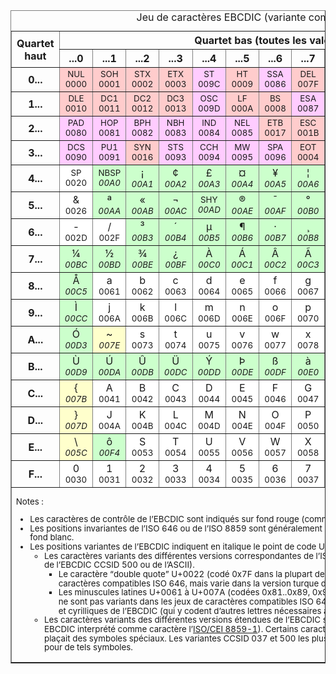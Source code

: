 <table border="1" cellspacing="0" cellpadding="2" class="wikitable" style="margin:0 2em 0 0">
<caption>Jeu de caractères EBCDIC (variante compatible avec l’UTF-EBCDIC).
</caption>
<tbody><tr align="center">
<th scope="col" rowspan="2">Quartet<br>haut
</th>
<th scope="col" colspan="16">Quartet bas (toutes les valeurs sont en <a href="/wiki/Syst%C3%A8me_hexad%C3%A9cimal" title="Système hexadécimal">hexadécimal</a>)
</th></tr>
<tr align="center">
<th scope="col">...0
</th>
<th scope="col">...1
</th>
<th scope="col">...2
</th>
<th scope="col">...3
</th>
<th scope="col">...4
</th>
<th scope="col">...5
</th>
<th scope="col">...6
</th>
<th scope="col">...7
</th>
<th scope="col">...8
</th>
<th scope="col">...9
</th>
<th scope="col">...A
</th>
<th scope="col">...B
</th>
<th scope="col">...C
</th>
<th scope="col">...D
</th>
<th scope="col">...E
</th>
<th scope="col">...F
</th></tr>
<tr align="center">
<th scope="row">0...
</th>
<td bgcolor="#FFCCCC"><small>NUL</small><br><small>0000</small>
</td>
<td bgcolor="#FFCCCC"><small>SOH</small><br><small>0001</small>
</td>
<td bgcolor="#FFCCCC"><small>STX</small><br><small>0002</small>
</td>
<td bgcolor="#FFCCCC"><small>ETX</small><br><small>0003</small>
</td>
<td bgcolor="#FFCCFF"><small>ST</small><br><small>009C</small>
</td>
<td bgcolor="#FFCCCC"><small>HT</small><br><small>0009</small>
</td>
<td bgcolor="#FFCCFF"><small>SSA</small><br><small>0086</small>
</td>
<td bgcolor="#FFCCCC"><small>DEL</small><br><small>007F</small>
</td>
<td bgcolor="#FFCCFF"><small>EPA</small><br><small>0097</small>
</td>
<td bgcolor="#FFCCFF"><small>RI</small><br><small>008D</small>
</td>
<td bgcolor="#FFCCFF"><small>SS2</small><br><small>008E</small>
</td>
<td bgcolor="#FFCCCC"><small>VT</small><br><small>000B</small>
</td>
<td bgcolor="#FFCCCC"><small>FF</small><br><small>000C</small>
</td>
<td bgcolor="#FFCCCC"><small>CR</small><br><small>000D</small>
</td>
<td bgcolor="#FFCCCC"><small>SO</small><br><small>000E</small>
</td>
<td bgcolor="#FFCCCC"><small>SI</small><br><small>000F</small>
</td></tr>
<tr align="center">
<th scope="row">1...
</th>
<td bgcolor="#FFCCCC"><small>DLE</small><br><small>0010</small>
</td>
<td bgcolor="#FFCCCC"><small>DC1</small><br><small>0011</small>
</td>
<td bgcolor="#FFCCCC"><small>DC2</small><br><small>0012</small>
</td>
<td bgcolor="#FFCCCC"><small>DC3</small><br><small>0013</small>
</td>
<td bgcolor="#FFCCFF"><small>OSC</small><br><small>009D</small>
</td>
<td bgcolor="#FFCCCC"><small>LF</small><br><small>000A</small>
</td>
<td bgcolor="#FFCCCC"><small>BS</small><br><small>0008</small>
</td>
<td bgcolor="#FFCCFF"><small>ESA</small><br><small>0087</small>
</td>
<td bgcolor="#FFCCCC"><small>CAN</small><br><small>0018</small>
</td>
<td bgcolor="#FFCCCC"><small>EM</small><br><small>0019</small>
</td>
<td bgcolor="#FFCCFF"><small>PU2</small><br><small>0092</small>
</td>
<td bgcolor="#FFCCFF"><small>SS3</small><br><small>008F</small>
</td>
<td bgcolor="#FFCCCC"><small>FS</small><br><small>001C</small>
</td>
<td bgcolor="#FFCCCC"><small>GS</small><br><small>001D</small>
</td>
<td bgcolor="#FFCCCC"><small>RS</small><br><small>001E</small>
</td>
<td bgcolor="#FFCCCC"><small>US</small><br><small>001F</small>
</td></tr>
<tr align="center">
<th scope="row">2...
</th>
<td bgcolor="#FFCCFF"><small>PAD</small><br><small>0080</small>
</td>
<td bgcolor="#FFCCFF"><small>HOP</small><br><small>0081</small>
</td>
<td bgcolor="#FFCCFF"><small>BPH</small><br><small>0082</small>
</td>
<td bgcolor="#FFCCFF"><small>NBH</small><br><small>0083</small>
</td>
<td bgcolor="#FFCCFF"><small>IND</small><br><small>0084</small>
</td>
<td bgcolor="#FFCCFF"><small>NEL</small><br><small>0085</small>
</td>
<td bgcolor="#FFCCCC"><small>ETB</small><br><small>0017</small>
</td>
<td bgcolor="#FFCCCC"><small>ESC</small><br><small>001B</small>
</td>
<td bgcolor="#FFCCFF"><small>HTS</small><br><small>0088</small>
</td>
<td bgcolor="#FFCCFF"><small>HTJ</small><br><small>0089</small>
</td>
<td bgcolor="#FFCCFF"><small>VTS</small><br><small>008A</small>
</td>
<td bgcolor="#FFCCFF"><small>PLD</small><br><small>008B</small>
</td>
<td bgcolor="#FFCCFF"><small>PLU</small><br><small>008C</small>
</td>
<td bgcolor="#FFCCCC"><small>ENQ</small><br><small>0005</small>
</td>
<td bgcolor="#FFCCCC"><small>ACK</small><br><small>0006</small>
</td>
<td bgcolor="#FFCCCC"><small>BEL</small><br><small>0007</small>
</td></tr>
<tr align="center">
<th scope="row">3...
</th>
<td bgcolor="#FFCCFF"><small>DCS</small><br><small>0090</small>
</td>
<td bgcolor="#FFCCFF"><small>PU1</small><br><small>0091</small>
</td>
<td bgcolor="#FFCCCC"><small>SYN</small><br><small>0016</small>
</td>
<td bgcolor="#FFCCFF"><small>STS</small><br><small>0093</small>
</td>
<td bgcolor="#FFCCFF"><small>CCH</small><br><small>0094</small>
</td>
<td bgcolor="#FFCCFF"><small>MW</small><br><small>0095</small>
</td>
<td bgcolor="#FFCCFF"><small>SPA</small><br><small>0096</small>
</td>
<td bgcolor="#FFCCCC"><small>EOT</small><br><small>0004</small>
</td>
<td bgcolor="#FFCCFF"><small>SOS</small><br><small>0098</small>
</td>
<td bgcolor="#FFCCFF"><small>SGCI</small><br><small>0099</small>
</td>
<td bgcolor="#FFCCFF"><small>SCI</small><br><small>009A</small>
</td>
<td bgcolor="#FFCCFF"><small>CSI</small><br><small>009B</small>
</td>
<td bgcolor="#FFCCCC"><small>DC4</small><br><small>0014</small>
</td>
<td bgcolor="#FFCCCC"><small>NAK</small><br><small>0015</small>
</td>
<td bgcolor="#FFCCFF"><small>PM</small><br><small>009E</small>
</td>
<td bgcolor="#FFCCCC"><small>SUB</small><br><small>001A</small>
</td></tr>
<tr align="center">
<th scope="row">4...
</th>
<td bgcolor="#FFFFFF"><small>SP</small><br><small>0020</small>
</td>
<td bgcolor="#CCFFCC"><small>NBSP</small><br><small><i>00A0</i></small>
</td>
<td bgcolor="#CCFFCC">¡<br><small><i>00A1</i></small>
</td>
<td bgcolor="#CCFFCC">¢<br><small><i>00A2</i></small>
</td>
<td bgcolor="#CCFFCC">£<br><small><i>00A3</i></small>
</td>
<td bgcolor="#CCFFCC">¤<br><small><i>00A4</i></small>
</td>
<td bgcolor="#CCFFCC">¥<br><small><i>00A5</i></small>
</td>
<td bgcolor="#CCFFCC">¦<br><small><i>00A6</i></small>
</td>
<td bgcolor="#CCFFCC">§<br><small><i>00A7</i></small>
</td>
<td bgcolor="#CCFFCC">¨<br><small><i>00A8</i></small>
</td>
<td bgcolor="#CCFFCC">©<br><small><i>00A9</i></small>
</td>
<td bgcolor="#FFFFFF">.<br><small>002E</small>
</td>
<td bgcolor="#FFFFFF">&lt;<br><small>003C</small>
</td>
<td bgcolor="#FFFFFF">(<br><small>0028</small>
</td>
<td bgcolor="#FFFFFF">+<br><small>002B</small>
</td>
<td bgcolor="#FFFFCC">|<br><small><i>007C</i></small>
</td></tr>
<tr align="center">
<th scope="row">5...
</th>
<td bgcolor="#FFFFFF">&amp;<br><small>0026</small>
</td>
<td bgcolor="#CCFFCC">ª<br><small><i>00AA</i></small>
</td>
<td bgcolor="#CCFFCC">«<br><small><i>00AB</i></small>
</td>
<td bgcolor="#CCFFCC">¬<br><small><i>00AC</i></small>
</td>
<td bgcolor="#CCFFCC"><small>SHY</small><br><small><i>00AD</i></small>
</td>
<td bgcolor="#CCFFCC">®<br><small><i>00AE</i></small>
</td>
<td bgcolor="#CCFFCC">¯<br><small><i>00AF</i></small>
</td>
<td bgcolor="#CCFFCC">°<br><small><i>00B0</i></small>
</td>
<td bgcolor="#CCFFCC">±<br><small><i>00B1</i></small>
</td>
<td bgcolor="#CCFFCC">²<br><small><i>00B2</i></small>
</td>
<td bgcolor="#FFFFCC">!<br><small><i>0021</i></small>
</td>
<td bgcolor="#FFFFCC">$<br><small><i>0024</i></small>
</td>
<td bgcolor="#FFFFFF">*<br><small>002A</small>
</td>
<td bgcolor="#FFFFFF">)<br><small>0029</small>
</td>
<td bgcolor="#FFFFFF">;<br><small>003B</small>
</td>
<td bgcolor="#FFFFCC">^<br><small><i>005E</i></small>
</td></tr>
<tr align="center">
<th scope="row">6...
</th>
<td bgcolor="#FFFFFF">-<br><small>002D</small>
</td>
<td bgcolor="#FFFFFF">/<br><small>002F</small>
</td>
<td bgcolor="#CCFFCC">³<br><small><i>00B3</i></small>
</td>
<td bgcolor="#CCFFCC">´<br><small><i>00B4</i></small>
</td>
<td bgcolor="#CCFFCC">µ<br><small><i>00B5</i></small>
</td>
<td bgcolor="#CCFFCC">¶<br><small><i>00B6</i></small>
</td>
<td bgcolor="#CCFFCC">·<br><small><i>00B7</i></small>
</td>
<td bgcolor="#CCFFCC">¸<br><small><i>00B8</i></small>
</td>
<td bgcolor="#CCFFCC">¹<br><small><i>00B9</i></small>
</td>
<td bgcolor="#CCFFCC">º<br><small><i>00BA</i></small>
</td>
<td bgcolor="#CCFFCC">»<br><small><i>00BB</i></small>
</td>
<td bgcolor="#FFFFFF">,<br><small>002C</small>
</td>
<td bgcolor="#FFFFFF">%<br><small>0025</small>
</td>
<td bgcolor="#FFFFFF">_<br><small>005F</small>
</td>
<td bgcolor="#FFFFFF">&gt;<br><small>003E</small>
</td>
<td bgcolor="#FFFFFF">?<br><small>003F</small>
</td></tr>
<tr align="center">
<th scope="row">7...
</th>
<td bgcolor="#CCFFCC">¼<br><small><i>00BC</i></small>
</td>
<td bgcolor="#CCFFCC">½<br><small><i>00BD</i></small>
</td>
<td bgcolor="#CCFFCC">¾<br><small><i>00BE</i></small>
</td>
<td bgcolor="#CCFFCC">¿<br><small><i>00BF</i></small>
</td>
<td bgcolor="#CCFFCC">À<br><small><i>00C0</i></small>
</td>
<td bgcolor="#CCFFCC">Á<br><small><i>00C1</i></small>
</td>
<td bgcolor="#CCFFCC">Â<br><small><i>00C2</i></small>
</td>
<td bgcolor="#CCFFCC">Ã<br><small><i>00C3</i></small>
</td>
<td bgcolor="#CCFFCC">Ä<br><small><i>00C4</i></small>
</td>
<td bgcolor="#FFFFCC">`<br><small><i>0060</i></small>
</td>
<td bgcolor="#FFFFFF">:<br><small>003A</small>
</td>
<td bgcolor="#FFFFCC">#<br><small><i>0023</i></small>
</td>
<td bgcolor="#FFFFCC">@<br><small><i>0040</i></small>
</td>
<td bgcolor="#FFFFFF">'<br><small>0027</small>
</td>
<td bgcolor="#FFFFFF">=<br><small>003D</small>
</td>
<td bgcolor="#FFFFCC">"<br><small><i>0022</i></small>
</td></tr>
<tr align="center">
<th scope="row">8...
</th>
<td bgcolor="#CCFFCC">Å<br><small><i>00C5</i></small>
</td>
<td bgcolor="#FFFFFF">a<br><small>0061</small>
</td>
<td bgcolor="#FFFFFF">b<br><small>0062</small>
</td>
<td bgcolor="#FFFFFF">c<br><small>0063</small>
</td>
<td bgcolor="#FFFFFF">d<br><small>0064</small>
</td>
<td bgcolor="#FFFFFF">e<br><small>0065</small>
</td>
<td bgcolor="#FFFFFF">f<br><small>0066</small>
</td>
<td bgcolor="#FFFFFF">g<br><small>0067</small>
</td>
<td bgcolor="#FFFFFF">h<br><small>0068</small>
</td>
<td bgcolor="#FFFFFF">i<br><small>0069</small>
</td>
<td bgcolor="#CCFFCC">Æ<br><small><i>00C6</i></small>
</td>
<td bgcolor="#CCFFCC">Ç<br><small><i>00C7</i></small>
</td>
<td bgcolor="#CCFFCC">È<br><small><i>00C8</i></small>
</td>
<td bgcolor="#CCFFCC">É<br><small><i>00C9</i></small>
</td>
<td bgcolor="#CCFFCC">Ê<br><small><i>00CA</i></small>
</td>
<td bgcolor="#CCFFCC">Ë<br><small><i>00CB</i></small>
</td></tr>
<tr align="center">
<th scope="row">9...
</th>
<td bgcolor="#CCFFCC">Ì<br><small><i>00CC</i></small>
</td>
<td bgcolor="#FFFFFF">j<br><small>006A</small>
</td>
<td bgcolor="#FFFFFF">k<br><small>006B</small>
</td>
<td bgcolor="#FFFFFF">l<br><small>006C</small>
</td>
<td bgcolor="#FFFFFF">m<br><small>006D</small>
</td>
<td bgcolor="#FFFFFF">n<br><small>006E</small>
</td>
<td bgcolor="#FFFFFF">o<br><small>006F</small>
</td>
<td bgcolor="#FFFFFF">p<br><small>0070</small>
</td>
<td bgcolor="#FFFFFF">q<br><small>0071</small>
</td>
<td bgcolor="#FFFFFF">r<br><small>0072</small>
</td>
<td bgcolor="#CCFFCC">Í<br><small><i>00CD</i></small>
</td>
<td bgcolor="#CCFFCC">Î<br><small><i>00CE</i></small>
</td>
<td bgcolor="#CCFFCC">Ï<br><small><i>00CF</i></small>
</td>
<td bgcolor="#CCFFCC">Ð<br><small><i>00D0</i></small>
</td>
<td bgcolor="#CCFFCC">Ñ<br><small><i>00D1</i></small>
</td>
<td bgcolor="#CCFFCC">Ò<br><small><i>00D2</i></small>
</td></tr>
<tr align="center">
<th scope="row">A...
</th>
<td bgcolor="#CCFFCC">Ó<br><small><i>00D3</i></small>
</td>
<td bgcolor="#FFFFCC">~<br><small><i>007E</i></small>
</td>
<td bgcolor="#FFFFFF">s<br><small>0073</small>
</td>
<td bgcolor="#FFFFFF">t<br><small>0074</small>
</td>
<td bgcolor="#FFFFFF">u<br><small>0075</small>
</td>
<td bgcolor="#FFFFFF">v<br><small>0076</small>
</td>
<td bgcolor="#FFFFFF">w<br><small>0077</small>
</td>
<td bgcolor="#FFFFFF">x<br><small>0078</small>
</td>
<td bgcolor="#FFFFFF">y<br><small>0079</small>
</td>
<td bgcolor="#FFFFFF">z<br><small>007A</small>
</td>
<td bgcolor="#CCFFCC">Ô<br><small><i>00D4</i></small>
</td>
<td bgcolor="#CCFFCC">Õ<br><small><i>00D5</i></small>
</td>
<td bgcolor="#CCFFCC">Ö<br><small><i>00D6</i></small>
</td>
<td bgcolor="#FFFFCC">[<br><small><i>005B</i></small>
</td>
<td bgcolor="#CCFFCC">×<br><small><i>00D7</i></small>
</td>
<td bgcolor="#CCFFCC">Ø<br><small><i>00D8</i></small>
</td></tr>
<tr align="center">
<th scope="row">B...
</th>
<td bgcolor="#CCFFCC">Ù<br><small><i>00D9</i></small>
</td>
<td bgcolor="#CCFFCC">Ú<br><small><i>00DA</i></small>
</td>
<td bgcolor="#CCFFCC">Û<br><small><i>00DB</i></small>
</td>
<td bgcolor="#CCFFCC">Ü<br><small><i>00DC</i></small>
</td>
<td bgcolor="#CCFFCC">Ý<br><small><i>00DD</i></small>
</td>
<td bgcolor="#CCFFCC">Þ<br><small><i>00DE</i></small>
</td>
<td bgcolor="#CCFFCC">ß<br><small><i>00DF</i></small>
</td>
<td bgcolor="#CCFFCC">à<br><small><i>00E0</i></small>
</td>
<td bgcolor="#CCFFCC">á<br><small><i>00E1</i></small>
</td>
<td bgcolor="#CCFFCC">â<br><small><i>00E2</i></small>
</td>
<td bgcolor="#CCFFCC">ã<br><small><i>00E3</i></small>
</td>
<td bgcolor="#CCFFCC">ä<br><small><i>00E4</i></small>
</td>
<td bgcolor="#CCFFCC">å<br><small><i>00E5</i></small>
</td>
<td bgcolor="#FFFFCC">]<br><small><i>005D</i></small>
</td>
<td bgcolor="#CCFFCC">æ<br><small><i>00E6</i></small>
</td>
<td bgcolor="#CCFFCC">ç<br><small><i>00E7</i></small>
</td></tr>
<tr align="center">
<th scope="row">C...
</th>
<td bgcolor="#FFFFCC">{<br><small><i>007B</i></small>
</td>
<td bgcolor="#FFFFFF">A<br><small>0041</small>
</td>
<td bgcolor="#FFFFFF">B<br><small>0042</small>
</td>
<td bgcolor="#FFFFFF">C<br><small>0043</small>
</td>
<td bgcolor="#FFFFFF">D<br><small>0044</small>
</td>
<td bgcolor="#FFFFFF">E<br><small>0045</small>
</td>
<td bgcolor="#FFFFFF">F<br><small>0046</small>
</td>
<td bgcolor="#FFFFFF">G<br><small>0047</small>
</td>
<td bgcolor="#FFFFFF">H<br><small>0048</small>
</td>
<td bgcolor="#FFFFFF">I<br><small>0049</small>
</td>
<td bgcolor="#CCFFCC">è<br><small><i>00E8</i></small>
</td>
<td bgcolor="#CCFFCC">é<br><small><i>00E9</i></small>
</td>
<td bgcolor="#CCFFCC">ê<br><small><i>00EA</i></small>
</td>
<td bgcolor="#CCFFCC">ë<br><small><i>00EB</i></small>
</td>
<td bgcolor="#CCFFCC">ì<br><small><i>00EC</i></small>
</td>
<td bgcolor="#CCFFCC">í<br><small><i>00ED</i></small>
</td></tr>
<tr align="center">
<th scope="row">D...
</th>
<td bgcolor="#FFFFCC">}<br><small><i>007D</i></small>
</td>
<td bgcolor="#FFFFFF">J<br><small>004A</small>
</td>
<td bgcolor="#FFFFFF">K<br><small>004B</small>
</td>
<td bgcolor="#FFFFFF">L<br><small>004C</small>
</td>
<td bgcolor="#FFFFFF">M<br><small>004D</small>
</td>
<td bgcolor="#FFFFFF">N<br><small>004E</small>
</td>
<td bgcolor="#FFFFFF">O<br><small>004F</small>
</td>
<td bgcolor="#FFFFFF">P<br><small>0050</small>
</td>
<td bgcolor="#FFFFFF">Q<br><small>0051</small>
</td>
<td bgcolor="#FFFFFF">R<br><small>0052</small>
</td>
<td bgcolor="#CCFFCC">î<br><small><i>00EE</i></small>
</td>
<td bgcolor="#CCFFCC">ï<br><small><i>00EF</i></small>
</td>
<td bgcolor="#CCFFCC">ð<br><small><i>00F0</i></small>
</td>
<td bgcolor="#CCFFCC">ñ<br><small><i>00F1</i></small>
</td>
<td bgcolor="#CCFFCC">ò<br><small><i>00F2</i></small>
</td>
<td bgcolor="#CCFFCC">ó<br><small><i>00F3</i></small>
</td></tr>
<tr align="center">
<th scope="row">E...
</th>
<td bgcolor="#FFFFCC">\<br><small><i>005C</i></small>
</td>
<td bgcolor="#CCFFCC">ô<br><small><i>00F4</i></small>
</td>
<td bgcolor="#FFFFFF">S<br><small>0053</small>
</td>
<td bgcolor="#FFFFFF">T<br><small>0054</small>
</td>
<td bgcolor="#FFFFFF">U<br><small>0055</small>
</td>
<td bgcolor="#FFFFFF">V<br><small>0056</small>
</td>
<td bgcolor="#FFFFFF">W<br><small>0057</small>
</td>
<td bgcolor="#FFFFFF">X<br><small>0058</small>
</td>
<td bgcolor="#FFFFFF">Y<br><small>0059</small>
</td>
<td bgcolor="#FFFFFF">Z<br><small>005A</small>
</td>
<td bgcolor="#CCFFCC">õ<br><small><i>00F5</i></small>
</td>
<td bgcolor="#CCFFCC">ö<br><small><i>00F6</i></small>
</td>
<td bgcolor="#CCFFCC">÷<br><small><i>00F7</i></small>
</td>
<td bgcolor="#CCFFCC">ø<br><small><i>00F8</i></small>
</td>
<td bgcolor="#CCFFCC">ù<br><small><i>00F9</i></small>
</td>
<td bgcolor="#CCFFCC">ú<br><small><i>00FA</i></small>
</td></tr>
<tr align="center">
<th scope="row">F...
</th>
<td bgcolor="#FFFFFF">0<br><small>0030</small>
</td>
<td bgcolor="#FFFFFF">1<br><small>0031</small>
</td>
<td bgcolor="#FFFFFF">2<br><small>0032</small>
</td>
<td bgcolor="#FFFFFF">3<br><small>0033</small>
</td>
<td bgcolor="#FFFFFF">4<br><small>0034</small>
</td>
<td bgcolor="#FFFFFF">5<br><small>0035</small>
</td>
<td bgcolor="#FFFFFF">6<br><small>0036</small>
</td>
<td bgcolor="#FFFFFF">7<br><small>0037</small>
</td>
<td bgcolor="#FFFFFF">8<br><small>0038</small>
</td>
<td bgcolor="#FFFFFF">9<br><small>0039</small>
</td>
<td bgcolor="#CCFFCC">û<br><small><i>00FB</i></small>
</td>
<td bgcolor="#CCFFCC">ü<br><small><i>00FC</i></small>
</td>
<td bgcolor="#CCFFCC">ý<br><small><i>00FD</i></small>
</td>
<td bgcolor="#CCFFCC">þ<br><small><i>00FE</i></small>
</td>
<td bgcolor="#CCFFCC">ÿ<br><small><i>00FF</i></small>
</td>
<td bgcolor="#FFCCFF"><small>APC</small><br><small>009F</small>
</td></tr>
<tr>
<td colspan="17" style="line-height:1.1;font-size:smaller">
<p>Notes&nbsp;:
</p>
<ul><li>Les caractères de contrôle de l’EBCDIC sont indiqués sur fond rouge (commandes C0) ou mauve (commandes C1).</li>
<li>Les positions invariantes de l’<span class="nowrap">ISO 646</span> ou de l’<span class="nowrap">ISO 8859</span> sont généralement invariantes dans les versions de l’EBCDIC. Elles sont indiquées en fond blanc.</li>
<li>Les positions variantes de l’EBCDIC indiquent en italique le point de code Unicode correspondant uniquement à cette variante&nbsp;:
<ul><li>Les caractères variants des différentes versions correspondantes de l’<span class="nowrap">ISO 646</span> sont affichés sur fond jaune (le caractère affiché est celui de l’EBCDIC <span class="nowrap">CCSID 500</span> ou de l’ASCII).
<ul><li>Le caractère “<span class="lang-en" lang="en">double quote</span>” U+0022 (codé 0x7F dans la plupart des variantes de l’EBCDIC) n’est pas variant dans les jeux de caractères compatibles <span class="nowrap">ISO 646</span>, mais varie dans la version turque de l’EBCDIC.</li>
<li>Les minuscules latines U+0061 à U+007A (codées 0x81..0x89, 0x91..0x99, 0xA2..0xA9 dans la plupart des variantes de l’EBCDIC) ne sont pas variants dans les jeux de caractères compatibles <span class="nowrap">ISO 646</span>, mais varient dans les versions japonaises (hiragana/katakana) et cyrilliques de l’EBCDIC (qui y codent d’autres lettres nécessaires à ces écritures).</li></ul></li>
<li>Les caractères variants des différentes versions étendues de l’EBCDIC sont affichés sur fond vert (le caractère affiché est celui de l’UTF-EBCDIC interprété comme caractère l’<a href="/wiki/ISO/CEI_8859-1" title="ISO/CEI 8859-1">ISO/CEI 8859-1</a>). Certains caractères étaient différents dans la version initiale de l’EBCDIC qui y plaçait des symboles spéciaux. Les variantes <span class="nowrap">CCSID 037</span> <span class="nowrap">et 500</span> les plus connues de l’EBCDIC y utilisent ainsi une assignation différente pour de tels symboles.</li></ul></li></ul>
</td></tr></tbody></table>